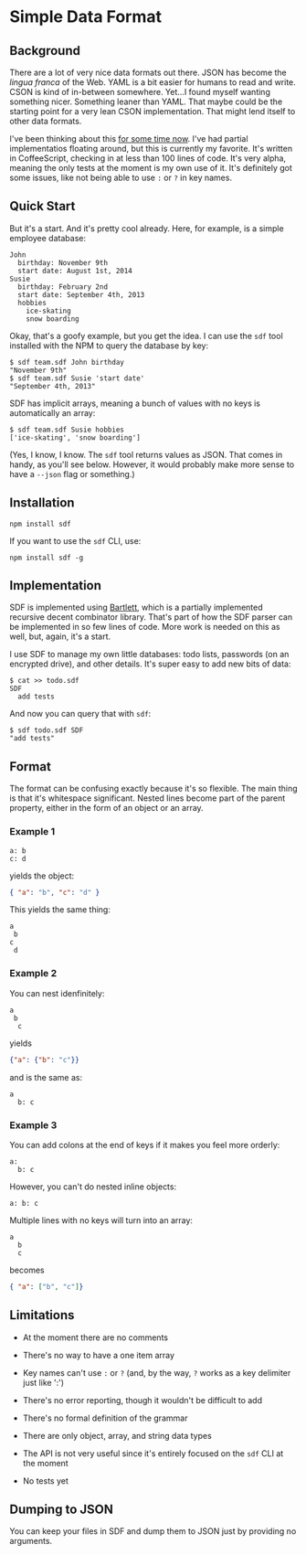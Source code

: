 # Simple Data Format

## Background

There are a lot of very nice data formats out there. JSON has become the _lingua franca_ of the Web. YAML is a bit easier for humans to read and write. CSON is kind of in-between somewhere. Yet&hellip;I found myself wanting something nicer. Something leaner than YAML. That maybe could be the starting point for a very lean CSON implementation. That might lend itself to other data formats.

I've been thinking about this [for some time now][0]. I've had partial implementatios floating around, but this is currently my favorite. It's written in CoffeeScript, checking in at less than 100 lines of code. It's very alpha, meaning the only tests at the moment is my own use of it. It's definitely got some issues, like not being able to use `:` or `?` in key names.

[0]:http://ajaxian.com/archives/really-simple-data-yayaml

## Quick Start

But it's a start. And it's pretty cool already. Here, for example, is a simple employee database:

```
John
  birthday: November 9th
  start date: August 1st, 2014
Susie
  birthday: February 2nd
  start date: September 4th, 2013
  hobbies
    ice-skating
    snow boarding
```

Okay, that's a goofy example, but you get the idea. I can use the `sdf` tool installed with the NPM to query the database by key:

```
$ sdf team.sdf John birthday
"November 9th"
$ sdf team.sdf Susie 'start date'
"September 4th, 2013"
```

SDF has implicit arrays, meaning a bunch of values with no keys is automatically an array:

```
$ sdf team.sdf Susie hobbies
['ice-skating', 'snow boarding']
```

(Yes, I know, I know. The `sdf` tool returns values as JSON. That comes in handy, as you'll see below. However, it would probably make more sense to have a `--json` flag or something.)

## Installation

`npm install sdf`

If you want to use the `sdf` CLI, use:

`npm install sdf -g`

## Implementation

SDF is implemented using [Bartlett][], which is a partially implemented recursive decent combinator library. That's part of how the SDF parser can be implemented in so few lines of code. More work is needed on this as well, but, again, it's a start.

[Bartlett]:https://github.com/pandastrike/bartlett

I use SDF to manage my own little databases: todo lists, passwords (on an encrypted drive), and other details. It's super easy to add new bits of data:

```
$ cat >> todo.sdf
SDF
  add tests
```

And now you can query that with `sdf`:

```
$ sdf todo.sdf SDF
"add tests"
```

## Format

The format can be confusing exactly because it's so flexible. The main thing is that it's whitespace significant. Nested lines become part of the parent property, either in the form of an object or an array.

### Example 1

```
a: b
c: d
```

yields the object:

```json
{ "a": "b", "c": "d" }
```

This yields the same thing:

```
a
 b
c
 d
```

### Example 2

You can nest idenfinitely:

```
a
 b
  c
```

yields

```json
{"a": {"b": "c"}}
```

and is the same as:

```
a
  b: c
```

### Example 3

You can add colons at the end of keys if it makes you feel more orderly:

```
a:
  b: c
```

However, you can't do nested inline objects:

```
a: b: c
```

Multiple lines with no keys will turn into an array:

```
a
  b
  c
```

becomes

```json
{ "a": ["b", "c"]}
```

## Limitations

* At the moment there are no comments

* There's no way to have a one item array

* Key names can't use `:` or `?` (and, by the way, `?` works as a key delimiter just like ':')

* There's no error reporting, though it wouldn't be difficult to add

* There's no formal definition of the grammar

* There are only object, array, and string data types

* The API is not very useful since it's entirely focused on the `sdf` CLI at the moment

* No tests yet

## Dumping to JSON

You can keep your files in SDF and dump them to JSON just by providing no arguments.
